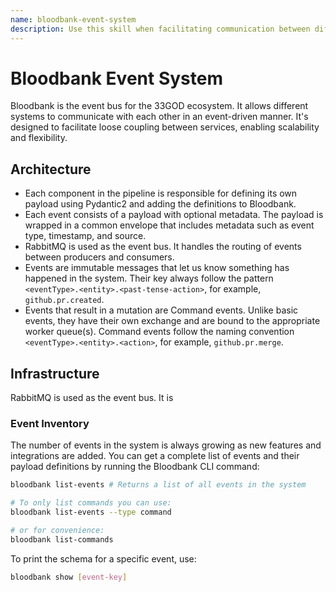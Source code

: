 ```yaml
---
name: bloodbank-event-system
description: Use this skill when facilitating communication between different systems in the 33GOD ecosystem. Every action in the pipeline is invoked by an event published by Bloodbank. Simiarly, every result is published as an event to be consumed by any system interested in it.
---
```


# Bloodbank Event System

Bloodbank is the event bus for the 33GOD ecosystem. It allows different systems to communicate with each other in an event-driven manner. It's designed to facilitate loose coupling between services, enabling scalability and flexibility.

## Architecture

- Each component in the pipeline is responsible for defining its own payload using Pydantic2 and adding the definitions to Bloodbank.
- Each event consists of a payload with optional metadata. The payload is wrapped in a common envelope that includes metadata such as event type, timestamp, and source.
- RabbitMQ is used as the event bus. It handles the routing of events between producers and consumers.
- Events are immutable messages that let us know something has happened in the system. Their key always follow the pattern `<eventType>.<entity>.<past-tense-action>`, for example, `github.pr.created`.
- Events that result in a mutation are Command events. Unlike basic events, they have their own exchange and are bound to the appropriate worker queue(s). Command events follow the naming convention `<eventType>.<entity>.<action>`, for example, `github.pr.merge`.

## Infrastructure

RabbitMQ is used as the event bus. It is

### Event Inventory

The number of events in the system is always growing as new features and integrations are added. You can get a complete list of events and their payload definitions by running the Bloodbank CLI command:

```bash
bloodbank list-events # Returns a list of all events in the system

# To only list commands you can use:
bloodbank list-events --type command

# or for convenience:
bloodbank list-commands

```

To print the schema for a specific event, use:

```bash
bloodbank show [event-key]
```
